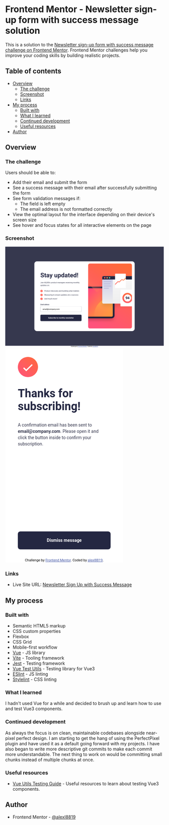 # Frontend Mentor - Newsletter sign-up form with success message solution

This is a solution to the [Newsletter sign-up form with success message challenge on Frontend Mentor](https://www.frontendmentor.io/challenges/newsletter-signup-form-with-success-message-3FC1AZbNrv). Frontend Mentor challenges help you improve your coding skills by building realistic projects. 

## Table of contents

- [Overview](#overview)
  - [The challenge](#the-challenge)
  - [Screenshot](#screenshot)
  - [Links](#links)
- [My process](#my-process)
  - [Built with](#built-with)
  - [What I learned](#what-i-learned)
  - [Continued development](#continued-development)
  - [Useful resources](#useful-resources)
- [Author](#author)

## Overview

### The challenge

Users should be able to:

- Add their email and submit the form
- See a success message with their email after successfully submitting the form
- See form validation messages if:
  - The field is left empty
  - The email address is not formatted correctly
- View the optimal layout for the interface depending on their device's screen size
- See hover and focus states for all interactive elements on the page

### Screenshot

![Desktop Screenshot](./screenshots/desktop-screenshot.png)
![Mobile Screenshot](./screenshots/mobile-screenshot.png)

### Links

- Live Site URL: [Newsletter Sign Up with Success Message](https://alexl8819.github.io/newsletter-sign-up-with-success-message/)

## My process

### Built with

- Semantic HTML5 markup
- CSS custom properties
- Flexbox
- CSS Grid
- Mobile-first workflow
- [Vue](https://vuejs.org/) - JS library
- [Vite](https://vitejs.dev/) - Tooling framework
- [Jest](https://jestjs.io/) - Testing framework
- [Vue Test Utils](https://test-utils.vuejs.org/) - Testing library for Vue3
- [ESlint](https://eslint.org/) - JS linting
- [Stylelint](https://stylelint.io/) - CSS linting

### What I learned

I hadn't used Vue for a while and decided to brush up and learn how to use and test Vue3 components. 

### Continued development

As always the focus is on clean, maintainable codebases alongside near-pixel perfect design. I am starting to get the hang of using the PerfectPixel plugin and have used it as a default going forward
with my projects. I have also began to write more descriptive git commits to make each commit more understandable. The next thing to work on would be committing small chunks instead of multiple chunks at once.

### Useful resources

- [Vue Utils Testing Guide](https://test-utils.vuejs.org/guide/) - Useful resources to learn about testing Vue3 components.

## Author

- Frontend Mentor - [@alexl8819](https://www.frontendmentor.io/profile/alexl8819)
